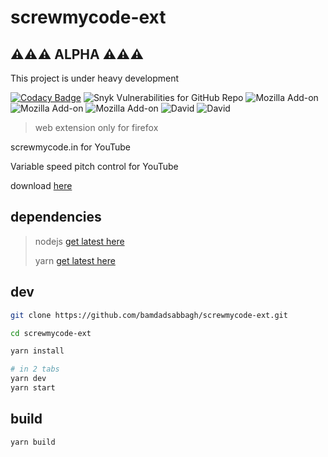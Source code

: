 # screwmycode-ext

## ⚠️⚠️⚠️ **ALPHA** ⚠️⚠️⚠️

This project is under heavy development

[![Codacy Badge](https://app.codacy.com/project/badge/Grade/a8228f4822bf46f1ab6e822b979674e5)](https://www.codacy.com/gh/screwmycode/screwmycode-ext?utm_source=github.com&amp;utm_medium=referral&amp;utm_content=screwmycode/screwmycode-ext&amp;utm_campaign=Badge_Grade)
![Snyk Vulnerabilities for GitHub Repo](https://img.shields.io/snyk/vulnerabilities/github/screwmycode/screwmycode-ext)
![Mozilla Add-on](https://img.shields.io/amo/users/screwmycode-ext)
![Mozilla Add-on](https://img.shields.io/amo/stars/screwmycode-ext)
![Mozilla Add-on](https://img.shields.io/amo/v/screwmycode-ext)
![David](https://img.shields.io/david/screwmycode/screwmycode-ext)
![David](https://img.shields.io/david/dev/screwmycode/screwmycode-ext)

> web extension only for firefox

screwmycode.in for YouTube

Variable speed pitch control for YouTube

download [here](https://addons.mozilla.org/en-US/firefox/addon/screwmycode-ext/)

## dependencies

> nodejs [get latest here](https://nodejs.org/en/)
>
> yarn [get latest here](https://yarnpkg.com/getting-started/install)

## dev

```bash
git clone https://github.com/bamdadsabbagh/screwmycode-ext.git

cd screwmycode-ext

yarn install

# in 2 tabs
yarn dev
yarn start
```

## build

```bash
yarn build
```
